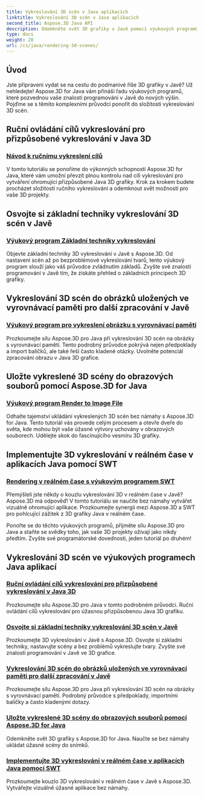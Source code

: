 ```yaml
---
title: Vykreslování 3D scén v Java aplikacích
linktitle: Vykreslování 3D scén v Java aplikacích
second_title: Aspose.3D Java API
description: Odemkněte svět 3D grafiky v Javě pomocí výukových programů Aspose.3D. Zvládněte ruční vykreslování, základní techniky, zpracování obrazu a vykreslování v reálném čase bez námahy.
type: docs
weight: 28
url: /cs/java/rendering-3d-scenes/
---
```

## Úvod

Jste připraveni vydat se na cestu do podmanivé říše 3D grafiky v Javě? Už nehledejte! Aspose.3D for Java vám přináší řadu výukových programů, které pozvednou vaše znalosti programování v Javě do nových výšin. Pojďme se s těmito komplexními průvodci ponořit do složitosti vykreslování 3D scén.

## Ruční ovládání cílů vykreslování pro přizpůsobené vykreslování v Java 3D
### [Návod k ručnímu vykreslení cílů](./manual-render-targets/)

V tomto tutoriálu se ponoříme do výkonných schopností Aspose.3D for Java, které vám umožní převzít plnou kontrolu nad cíli vykreslování pro vytváření ohromující přizpůsobené Java 3D grafiky. Krok za krokem budete procházet složitostí ručního vykreslování a odemknout svět možností pro vaše 3D projekty.

## Osvojte si základní techniky vykreslování 3D scén v Javě
### [Výukový program Základní techniky vykreslování](./basic-rendering/)

Objevte základní techniky 3D vykreslování v Javě s Aspose.3D. Od nastavení scén až po bezproblémové vykreslování tvarů, tento výukový program slouží jako váš průvodce zvládnutím základů. Zvyšte své znalosti programování v Javě tím, že získáte přehled o základních principech 3D grafiky.

## Vykreslování 3D scén do obrázků uložených ve vyrovnávací paměti pro další zpracování v Javě
### [Výukový program pro vykreslení obrázku s vyrovnávací pamětí](./render-to-buffered-image/)

Prozkoumejte sílu Aspose.3D pro Java při vykreslování 3D scén na obrázky s vyrovnávací pamětí. Tento podrobný průvodce pokrývá nejen předpoklady a import balíčků, ale také řeší často kladené otázky. Uvolněte potenciál zpracování obrazu v Java 3D grafice.

## Uložte vykreslené 3D scény do obrazových souborů pomocí Aspose.3D for Java
### [Výukový program Render to Image File](./render-to-file/)

Odhalte tajemství ukládání vykreslených 3D scén bez námahy s Aspose.3D for Java. Tento tutoriál vás provede celým procesem a otevře dveře do světa, kde mohou být vaše úžasné výtvory uchovány v obrazových souborech. Udělejte skok do fascinujícího vesmíru 3D grafiky.

## Implementujte 3D vykreslování v reálném čase v aplikacích Java pomocí SWT
### [Rendering v reálném čase s výukovým programem SWT](./real-time-rendering-swt/)

Přemýšleli jste někdy o kouzlu vykreslování 3D v reálném čase v Javě? Aspose.3D má odpověď! V tomto tutoriálu se naučíte bez námahy vytvářet vizuálně ohromující aplikace. Prozkoumejte synergii mezi Aspose.3D a SWT pro pohlcující zážitek z 3D grafiky Java v reálném čase.

Ponořte se do těchto výukových programů, přijměte sílu Aspose.3D pro Java a staňte se svědky toho, jak vaše 3D projekty ožívají jako nikdy předtím. Zvyšte své programátorské dovednosti, jeden tutoriál po druhém!
## Vykreslování 3D scén ve výukových programech Java aplikací
### [Ruční ovládání cílů vykreslování pro přizpůsobené vykreslování v Java 3D](./manual-render-targets/)
Prozkoumejte sílu Aspose.3D pro Java v tomto podrobném průvodci. Ruční ovládání cílů vykreslování pro úžasnou přizpůsobenou Java 3D grafiku.
### [Osvojte si základní techniky vykreslování 3D scén v Javě](./basic-rendering/)
Prozkoumejte 3D vykreslování v Javě s Aspose.3D. Osvojte si základní techniky, nastavujte scény a bez problémů vykreslujte tvary. Zvyšte své znalosti programování v Javě ve 3D grafice.
### [Vykreslování 3D scén do obrázků uložených ve vyrovnávací paměti pro další zpracování v Javě](./render-to-buffered-image/)
Prozkoumejte sílu Aspose.3D pro Java při vykreslování 3D scén na obrázky s vyrovnávací pamětí. Podrobný průvodce s předpoklady, importními balíčky a často kladenými dotazy.
### [Uložte vykreslené 3D scény do obrazových souborů pomocí Aspose.3D for Java](./render-to-file/)
Odemkněte svět 3D grafiky s Aspose.3D for Java. Naučte se bez námahy ukládat úžasné scény do snímků.
### [Implementujte 3D vykreslování v reálném čase v aplikacích Java pomocí SWT](./real-time-rendering-swt/)
Prozkoumejte kouzlo 3D vykreslování v reálném čase v Javě s Aspose.3D. Vytvářejte vizuálně úžasné aplikace bez námahy.